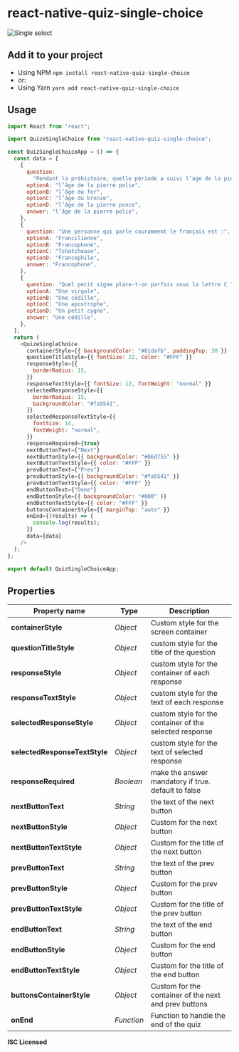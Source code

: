 # react-native-quiz-single-choice

![Single select](https://raw.githubusercontent.com/VolkenoMakers/react-native-quiz-single-choice/main/demo.gif)

## Add it to your project

- Using NPM
  `npm install react-native-quiz-single-choice`
- or:
- Using Yarn
  `yarn add react-native-quiz-single-choice`

## Usage

```javascript
import React from "react";

import QuizeSingleChoice from "react-native-quiz-single-choice";

const QuizSingleChoiceApp = () => {
  const data = [
    {
      question:
        "Pendant la préhistoire, quelle période a suivi l’age de la pierre taillée ?",
      optionA: "l’âge de la pierre polie",
      optionB: "l’âge du fer",
      optionC: "l’âge du bronze",
      optionD: "l’âge de la pierre ponce",
      answer: "l’âge de la pierre polie",
    },
    {
      question: "Une personne qui parle couramment le français est :",
      optionA: "Francilienne",
      optionB: "Francophone",
      optionC: "Tchatcheuse",
      optionD: "Francophile",
      answer: "Francophone",
    },
    {
      question: "Quel petit signe place-t-on parfois sous la lettre C ?",
      optionA: "Une virgule",
      optionB: "Une cédille",
      optionC: "Une apostrophe",
      optionD: "Un petit cygne",
      answer: "Une cédille",
    },
  ];
  return (
    <QuizeSingleChoice
      containerStyle={{ backgroundColor: "#61dafb", paddingTop: 30 }}
      questionTitleStyle={{ fontSize: 22, color: "#FFF" }}
      responseStyle={{
        borderRadius: 15,
      }}
      responseTextStyle={{ fontSize: 12, fontWeight: "normal" }}
      selectedResponseStyle={{
        borderRadius: 15,
        backgroundColor: "#fa5541",
      }}
      selectedResponseTextStyle={{
        fontSize: 14,
        fontWeight: "normal",
      }}
      responseRequired={true}
      nextButtonText={"Next"}
      nextButtonStyle={{ backgroundColor: "#06d755" }}
      nextButtonTextStyle={{ color: "#FFF" }}
      prevButtonText={"Prev"}
      prevButtonStyle={{ backgroundColor: "#fa5541" }}
      prevButtonTextStyle={{ color: "#FFF" }}
      endButtonText={"Done"}
      endButtonStyle={{ backgroundColor: "#000" }}
      endButtonTextStyle={{ color: "#FFF" }}
      buttonsContainerStyle={{ marginTop: "auto" }}
      onEnd={(results) => {
        console.log(results);
      }}
      data={data}
    />
  );
};

export default QuizSingleChoiceApp;
```

## Properties

| Property name             | Type       | Description                                                                                                |
| ------------------------- | ---------- | ---------------------------------------------------------------------------------------------------------- |
| **containerStyle**| _Object_ | Custom style for the screen container|
| **questionTitleStyle**| _Object_ | custom style for the title of the question|
| **responseStyle**| _Object_ | custom style for the container of each response|
| **responseTextStyle**| _Object_ | custom style for the text of each response|
| **selectedResponseStyle**| _Object_ | custom style for the container of the selected response|
| **selectedResponseTextStyle**| _Object_ | custom style for the text of selected response|
| **responseRequired**| _Boolean_ | make the answer mandatory if true. default to false|
| **nextButtonText**| _String_ | the text of the next button|
| **nextButtonStyle**| _Object_ | Custom for the next button|
| **nextButtonTextStyle**| _Object_ | Custom for the title of the next button|
| **prevButtonText**| _String_ | the text of the prev button|
| **prevButtonStyle**| _Object_ | Custom for the prev button|
| **prevButtonTextStyle**| _Object_ | Custom for the title of the prev button|
| **endButtonText**| _String_ | the text of the end button|
| **endButtonStyle**| _Object_ | Custom for the end button|
| **endButtonTextStyle**| _Object_ | Custom for the title of the end button|
| **buttonsContainerStyle**| _Object_ | Custom for the container of the next and prev buttons|
| **onEnd**| _Function_ | Function to handle the end of the quiz|

**ISC Licensed**

